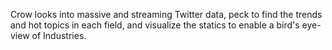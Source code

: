 Crow looks into massive and streaming Twitter data, peck to find the trends and hot topics in each field, and visualize the statics to enable a bird's eye-view of Industries.

